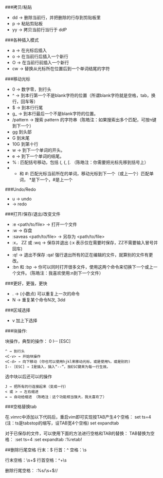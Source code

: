 


###拷贝/粘贴

- dd → 删除当前行，并把删除的行存到剪贴板里
- p → 粘贴剪贴板
- yy → 拷贝当前行当行于 ddP


###各种插入模式

- a → 在光标后插入
- o → 在当前行后插入一个新行
- O → 在当前行前插入一个新行
- cw → 替换从光标所在位置后到一个单词结尾的字符

###移动光标

- 0 → 数字零，到行头
- ^ → 到本行第一个不是blank字符的位置（所谓blank字符就是空格，tab，换行，回车等）
- $ → 到本行行尾
- g_ → 到本行最后一个不是blank字符的位置。
- /pattern → 搜索 pattern 的字符串（陈皓注：如果搜索出多个匹配，可按n键到下一个）
- gg  到头部
- G  到末尾
- 10G 到第十行
- w → 到下一个单词的开头。
- e → 到下一个单词的结尾。
- % : 匹配括号移动，包括 (, {, [. （陈皓注：你需要把光标先移到括号上）
- * 和 #:  匹配光标当前所在的单词，移动光标到下一个（或上一个）匹配单词， *是下一个，#是上一个



###Undo/Redo

- u → undo
- <C-r> → redo

###打开/保存/退出/改变文件

- :e <path/to/file> → 打开一个文件
- :w → 存盘
- :saveas <path/to/file> → 另存为 <path/to/file>
- :x， ZZ 或 :wq → 保存并退出 (:x 表示仅在需要时保存，ZZ不需要输入冒号并回车)
- :q! → 退出不保存 :qa! 强行退出所有的正在编辑的文件，就算别的文件有更改。
- :bn 和 :bp → 你可以同时打开很多文件，使用这两个命令来切换下一个或上一个文件。（陈皓注：我喜欢使用:n到下一个文件）


###更好，更强，更快


- . → (小数点) 可以重复上一次的命令
- N<command> → 重复某个命令N次, 3dd


###区域选择

- v 加上下选择

###块操作: <C-v>

块操作，典型的操作： 0 <C-v> <C-d> I-- [ESC]

    ^ → 到行头
    <C-v> → 开始块操作
    <C-d> → 向下移动 (你也可以使用hjkl来移动光标，或是使用%，或是别的)
    I-- [ESC] → I是插入，插入“--”，按ESC键来为每一行生效。

选中块以后还可以的操作

    J → 把所有的行连接起来（变成一行）
    < 或 > → 左右缩进
    = → 自动给缩进 （陈皓注：这个功能相当强大，我太喜欢了）

###空格替换tab


在.vimrc中添加以下代码后，重启vim即可实现按TAB产生4个空格：
set ts=4  (注：ts是tabstop的缩写，设TAB宽4个空格)
set expandtab

对于已保存的文件，可以使用下面的方法进行空格和TAB的替换：
TAB替换为空格：
:set ts=4
:set expandtab
:%retab!


##删除行尾空格
行末：$
行首：^
空格：\s

行末空格：\s\+$
行首空格：^\+\s

删除行尾空格：
:%s/\s\+$//
